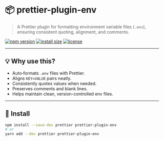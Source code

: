 # 📦 prettier-plugin-env

> A Prettier plugin for formatting environment variable files (`.env`), ensuring consistent quoting, alignment, and comments.

[![npm version](https://img.shields.io/npm/v/prettier-plugin-env.svg)](https://www.npmjs.com/package/prettier-plugin-env)
[![install size](https://img.shields.io/bundlephobia/minzip/prettier-plugin-env)](https://bundlephobia.com/package/prettier-plugin-env)
[![license](https://img.shields.io/npm/l/prettier-plugin-env)](LICENSE)

---

## 💡 Why use this?

- Auto‑formats `.env` files with Prettier.
- Aligns `KEY=VALUE` pairs neatly.
- Consistently quotes values when needed.
- Preserves comments and blank lines.
- Helps maintain clean, version-controlled env files.

---

## 🚀 Install

```bash
npm install --save-dev prettier prettier-plugin-env
# or
yarn add --dev prettier prettier-plugin-env
```
